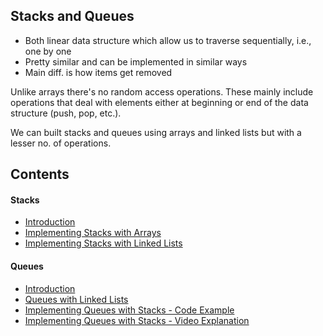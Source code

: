 ## Stacks and Queues

- Both linear data structure which allow us to traverse sequentially, i.e., one by one
- Pretty similar and can be implemented in similar ways
- Main diff. is how items get removed

Unlike arrays there's no random access operations. These mainly include operations that deal with elements either at beginning or end of the data structure (push, pop, etc.).

We can built stacks and queues using arrays and linked lists but with a lesser no. of operations.

## Contents

#### Stacks

- [Introduction](./Stacks/readme.md)
- [Implementing Stacks with Arrays](./Stacks/stacks-with-arrays.js)
- [Implementing Stacks with Linked Lists](./Stacks/stacks-with-linked-lists.js)

#### Queues

- [Introduction](./Queues/readme.md)
- [Queues with Linked Lists](./Queues/queues-with-linkedlist.js)
- [Implementing Queues with Stacks - Code Example](./Queues/queues-with-stacks.js)
- [Implementing Queues with Stacks - Video Explanation](https://youtu.be/Wg8IiY1LbII)
